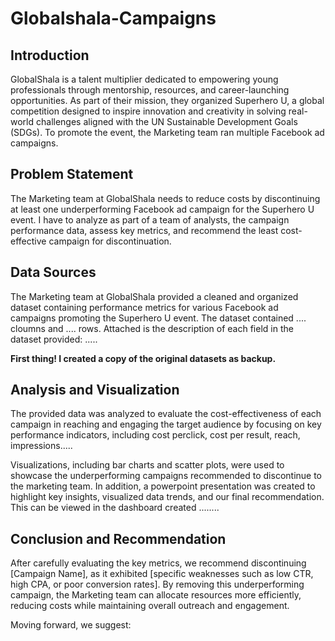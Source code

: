 # Globalshala-Campaigns

## Introduction
GlobalShala is a talent multiplier dedicated to empowering young professionals through mentorship, resources, and career-launching opportunities. As part of their mission, they organized Superhero U, a global competition designed to inspire innovation and creativity in solving real-world challenges aligned with the UN Sustainable Development Goals (SDGs). To promote the event, the Marketing team ran multiple Facebook ad campaigns. 

## Problem Statement
The Marketing team at GlobalShala needs to reduce costs by discontinuing at least one underperforming Facebook ad campaign for the Superhero U event. I have to analyze as part of  a team of analysts, the campaign performance data, assess key metrics, and recommend the least cost-effective campaign for discontinuation. 

## Data Sources
The Marketing team at GlobalShala provided a cleaned and organized dataset containing performance metrics for various Facebook ad campaigns promoting the Superhero U event. The dataset contained .... cloumns and .... rows. Attached is the description of each field in the dataset provided: .....

**First thing! I created a copy of the original datasets as backup.**

  
## Analysis and Visualization
 The provided data was analyzed to evaluate the cost-effectiveness of each campaign in reaching and engaging the target audience by focusing on key performance indicators, including cost perclick, cost per result, reach, impressions.....

Visualizations, including bar charts and scatter plots, were used to showcase the underperforming campaigns recommended to discontinue to the marketing team. In addition, a powerpoint presentation was created to highlight key insights, visualized data trends, and our final recommendation. This can be viewed in the dashboard created ........


## Conclusion and Recommendation
After carefully evaluating the key metrics, we recommend discontinuing [Campaign Name], as it exhibited [specific weaknesses such as low CTR, high CPA, or poor conversion rates]. By removing this underperforming campaign, the Marketing team can allocate resources more efficiently, reducing costs while maintaining overall outreach and engagement.

Moving forward, we suggest:











